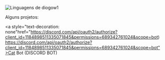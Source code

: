 <img src="https://github-readme-stats.vercel.app/api/top-langs/?username=diogow1&theme=github_dark&langs_count=8&custom_title=Languages&title_color=FFFFFF&text__color=FFFFFF&layout=compact&hide=jupyter%20notebook,portugol&exclude_repo=Portfolio-DS&card_width=320" alt="Linguagens de diogow1" align="left" /><br>


Alguns projetos:

<a style="text-decoration: none"href="https://discord.com/api/oauth2/authorize?client_id=1184898511335071845&permissions=689342761024&scope=bot)https://discord.com/api/oauth2/authorize?client_id=1184898511335071845&permissions=689342761024&scope=bot">Cat Bot (DISCORD BOT)</a>

